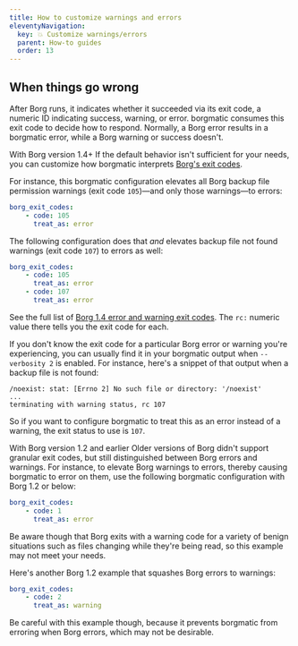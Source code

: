 ```yaml
---
title: How to customize warnings and errors
eleventyNavigation:
  key: 💥 Customize warnings/errors
  parent: How-to guides
  order: 13
---
```

## When things go wrong

After Borg runs, it indicates whether it succeeded via its exit code, a
numeric ID indicating success, warning, or error. borgmatic consumes this exit
code to decide how to respond. Normally, a Borg error results in a borgmatic
error, while a Borg warning or success doesn't.

<span class="minilink minilink-addedin">With Borg version 1.4+</span> If the
default behavior isn't sufficient for your needs, you can customize how
borgmatic interprets [Borg's exit
codes](https://borgbackup.readthedocs.io/en/stable/usage/general.html#return-codes).

For instance, this borgmatic configuration elevates all Borg backup file
permission warnings (exit code `105`)—and only those warnings—to errors:

```yaml
borg_exit_codes:
    - code: 105
      treat_as: error
```

The following configuration does that *and* elevates backup file not found
warnings (exit code `107`) to errors as well:

```yaml
borg_exit_codes:
    - code: 105
      treat_as: error
    - code: 107
      treat_as: error
```

See the full list of [Borg 1.4 error and warning exit
codes](https://borgbackup.readthedocs.io/en/stable/internals/frontends.html#message-ids).
The `rc:` numeric value there tells you the exit code for each.

If you don't know the exit code for a particular Borg error or warning you're
experiencing, you can usually find it in your borgmatic output when `--verbosity
2` is enabled. For instance, here's a snippet of that output when a backup file
is not found:

```
/noexist: stat: [Errno 2] No such file or directory: '/noexist'
...
terminating with warning status, rc 107
```

So if you want to configure borgmatic to treat this as an error instead of a
warning, the exit status to use is `107`.

<span class="minilink minilink-addedin">With Borg version 1.2 and earlier</span>
Older versions of Borg didn't support granular exit codes, but still
distinguished between Borg errors and warnings. For instance, to elevate Borg
warnings to errors, thereby causing borgmatic to error on them, use the
following borgmatic configuration with Borg 1.2 or below:

```yaml
borg_exit_codes:
    - code: 1
      treat_as: error
```

Be aware though that Borg exits with a warning code for a variety of benign
situations such as files changing while they're being read, so this example
may not meet your needs.

Here's another Borg 1.2 example that squashes Borg errors to warnings:

```yaml
borg_exit_codes:
    - code: 2
      treat_as: warning
```

Be careful with this example though, because it prevents borgmatic from
erroring when Borg errors, which may not be desirable.
